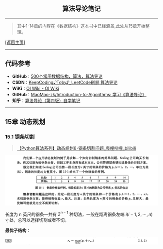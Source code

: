 <h2 align="center">算法导论笔记</h2><hr/>

> 其中1-14章的内容在《数据结构》这本书中已经涵盖,此处从15章开始整理。

[[返回主页]](http://ai.inetgeek.cn)

-------------

## 代码参考

- **GitHub**：[500个常用数据结构，算法，算法导论](https://github.com/0voice/algorithm-structure)
- **CSDN**：[KeepCoding♪Toby♪_LeetCode刷题,算法导论](https://blog.csdn.net/m0_61843614?type=blog)
- **WiKi**：[OI Wiki - OI Wiki](https://oi.wiki/)
- **GitHub**：[MaoMao-zk/Introduction-to-Algorithms: 学习《算法导论》](https://github.com/MaoMao-zk/Introduction-to-Algorithms)
- **知乎**：[算法导论（第四版）自学笔记](https://zhuanlan.zhihu.com/p/536470404)

----------------------

## 15章 动态规划

### 15.1 钢条切割

> [【Python算法系列】动态规划6-钢条切割问题_哔哩哔哩_bilibili](https://www.bilibili.com/video/BV1oU4y1r7gF/?spm_id_from=333.1007.top_right_bar_window_custom_collection.content.click&vd_source=53a8c726503d3ac9f6d68911fe515164)

![image-20231010143311545](./assets/image-20231010143311545.png)

长度为 n 英尺的钢条一共有 $2^{n-1}$ 种切法，一般在距离钢条左端 $i(i-1,2,\cdots,n)$ 寸处，总可以选择切割或者不切。

**最优子结构**：

![image-20231010144227565](./assets/image-20231010144227565.png)
